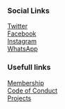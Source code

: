 <!--### Chapter Information
* Chapter Region-->

### Social Links
[Twitter](https://twitter.com/owaspchandigarh)<br>
[Facebook](https://m.facebook.com/owaspchandigarh/)<br>
[Instagram](https://www.instagram.com/owaspchandigarh/)<br>
[WhatsApp](https://chat.whatsapp.com/DGuxU4hO7UAKufwJSTZAst)<br>

### Usefull links 
[Membership](https://owasp.org/membership/)<br>
[Code of Conduct](https://owasp.org/www-policy/operational/code-of-conduct)<br>
[Projects](https://owasp.org/projects/)<br>
